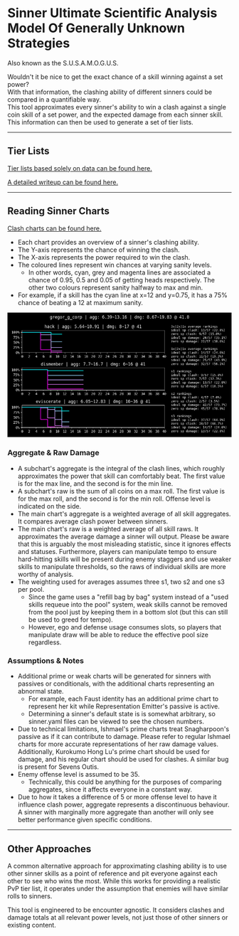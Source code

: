 # Sinner Ultimate Scientific Analysis Model Of Generally Unknown Strategies

Also known as the S.U.S.A.M.O.G.U.S.

Wouldn't it be nice to get the exact chance of a skill winning against a set power?  
With that information, the clashing ability of different sinners could be compared in a quantifiable way.  
This tool approximates every sinner's ability to win a clash against a single coin skill of a set power, and the expected damage from each sinner skill.
This information can then be used to generate a set of tier lists.

---

## Tier Lists

[Tier lists based solely on data can be found here.](tier_lists/)

[A detailed writeup can be found here.](https://null-machine.github.io/limbus-company-roll-analyzer/)

---

## Reading Sinner Charts

[Clash charts can be found here.](charts/)

- Each chart provides an overview of a sinner's clashing ability.
- The Y-axis represents the chance of winning the clash.
- The X-axis represents the power required to win the clash.
- The coloured lines represent win chances at varying sanity levels.
	- In other words, cyan, grey and magenta lines are associated a chance of 0.95, 0.5 and 0.05 of getting heads respectively. The other two colours represent sanity halfway to max and min.
- For example, if a skill has the cyan line at x=12 and y=0.75, it has a 75% chance of beating a 12 at maximum sanity.

![G Corp Gregor's Chart](charts/gregor_g_corp.png)

### Aggregate & Raw Damage

- A subchart's aggregate is the integral of the clash lines, which roughly approximates the power that skill can comfortably beat. The first value is for the max line, and the second is for the min line.
- A subchart's raw is the sum of all coins on a max roll. The first value is for the max roll, and the second is for the min roll. Offense level is indicated on the side.
- The main chart's aggregate is a weighted average of all skill aggregates. It compares average clash power between sinners.
- The main chart's raw is a weighted average of all skill raws. It approximates the average damage a sinner will output. Please be aware that this is arguably the most misleading statistic, since it ignores effects and statuses. Furthermore, players can manipulate tempo to ensure hard-hitting skills will be present during enemy staggers and use weaker skills to manipulate thresholds, so the raws of individual skills are more worthy of analysis.
- The weighting used for averages assumes three s1, two s2 and one s3 per pool.
	- Since the game uses a "refill bag by bag" system instead of a "used skills requeue into the pool" system, weak skills cannot be removed from the pool just by keeping them in a bottom slot (but this can still be used to greed for tempo).
	- However, ego and defense usage consumes slots, so players that manipulate draw will be able to reduce the effective pool size regardless.

### Assumptions & Notes

- Additional prime or weak charts will be generated for sinners with passives or conditionals, with the additional charts representing an abnormal state.
	- For example, each Faust identity has an additional prime chart to represent her kit while Representation Emitter's passive is active.
	- Determining a sinner's default state is is somewhat arbitrary, so sinner.yaml files can be viewed to see the chosen numbers.
- Due to technical limitations, Ishmael's prime charts treat Snagharpoon's passive as if it can contribute to damage. Please refer to regular Ishmael charts for more accurate representations of her raw damage values. Additionally, Kurokumo Hong Lu's prime chart should be used for damage, and his regular chart should be used for clashes. A similar bug is present for Sevens Outis.
- Enemy offense level is assumed to be 35.
	- Technically, this could be anything for the purposes of comparing aggregates, since it affects everyone in a constant way.
- Due to how it takes a difference of 5 or more offense level to have it influence clash power, aggregate represents a discontinuous behaviour. A sinner with marginally more aggregate than another will only see better performance given specific conditions.

---

## Other Approaches

A common alternative approach for approximating clashing ability is to use other sinner skills as a point of reference and pit everyone against each other to see who wins the most. While this works for providing a realistic PvP tier list, it operates under the assumption that enemies will have similar rolls to sinners.

This tool is engineered to be encounter agnostic. It considers clashes and damage totals at all relevant power levels, not just those of other sinners or existing content.
